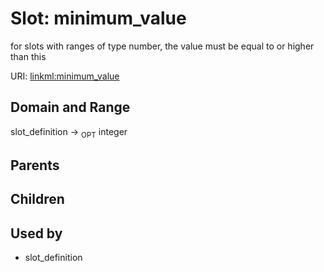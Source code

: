 
# Slot: minimum_value


for slots with ranges of type number, the value must be equal to or higher than this

URI: [linkml:minimum_value](https://w3id.org/linkml/minimum_value)


## Domain and Range

slot_definition &#8594;  <sub>OPT</sub> integer

## Parents


## Children


## Used by

 * slot_definition
